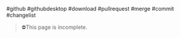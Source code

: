 #github #githubdesktop #download #pullrequest #merge #commit #changelist

>⛔This page is incomplete.